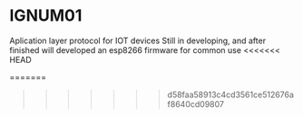 # IGNUM01
Aplication layer protocol for IOT devices
Still in developing, and after finished will developed an esp8266 firmware for common use
<<<<<<< HEAD

=======
>>>>>>> d58faa58913c4cd3561ce512676af8640cd09807
